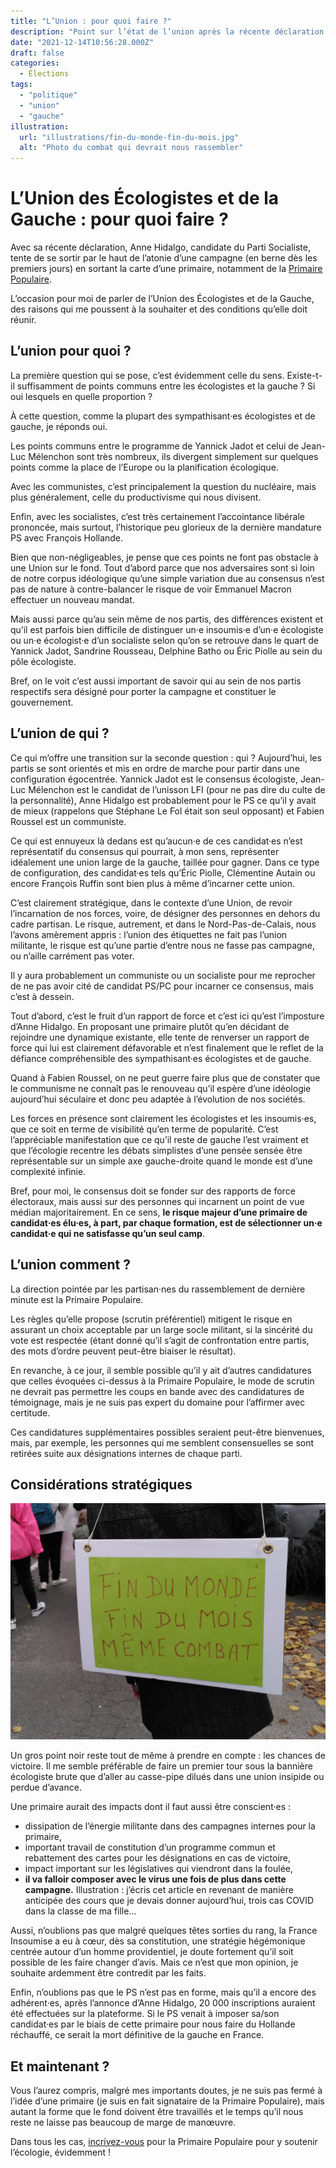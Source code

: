 ```yaml
---
title: "L’Union : pour quoi faire ?"
description: "Point sur l’état de l’union après la récente déclaration d’Anne Hidalgo, candidate du Parti Socialiste."
date: "2021-12-14T10:56:28.000Z"
draft: false
categories:
  - Élections
tags:
  - "politique"
  - "union"
  - "gauche"
illustration:
  url: "illustrations/fin-du-monde-fin-du-mois.jpg"
  alt: "Photo du combat qui devrait nous rassembler"
---
```


# L’Union des Écologistes et de la Gauche : pour quoi faire ?

Avec sa récente déclaration, Anne Hidalgo, candidate du Parti Socialiste, tente de se sortir par le haut de l’atonie d’une campagne (en berne dès les premiers jours) en sortant la carte d’une primaire, notamment de la [Primaire Populaire](https://primairepopulaire.fr).

L’occasion pour moi de parler de l’Union des Écologistes et de la Gauche, des raisons qui me poussent à la souhaiter et des conditions qu’elle doit réunir.

## L’union pour quoi ?

La première question qui se pose, c’est évidemment celle du sens. Existe-t-il suffisamment de points communs entre les écologistes et la gauche ? Si oui lesquels en quelle proportion ?

À cette question, comme la plupart des sympathisant·es écologistes et de gauche, je réponds oui.

Les points communs entre le programme de Yannick Jadot et celui de Jean-Luc Mélenchon sont très nombreux, ils divergent simplement sur quelques points comme la place de l’Europe ou la planification écologique.

Avec les communistes, c’est principalement la question du nucléaire, mais plus généralement, celle du productivisme qui nous divisent.

Enfin, avec les socialistes, c’est très certainement l’accointance libérale prononcée, mais surtout, l’historique peu glorieux de la dernière mandature PS avec François Hollande.

Bien que non-négligeables, je pense que ces points ne font pas obstacle à une Union sur le fond. Tout d’abord parce que nos adversaires sont si loin de notre corpus idéologique qu’une simple variation due au consensus n’est pas de nature à contre-balancer le risque de voir Emmanuel Macron effectuer un nouveau mandat.

Mais aussi parce qu’au sein même de nos partis, des différences existent et qu’il est parfois bien difficile de distinguer un·e insoumis·e d’un·e écologiste ou un·e écologist·e d’un socialiste selon qu’on se retrouve dans le quart de Yannick Jadot, Sandrine Rousseau, Delphine Batho ou Éric Piolle au sein du pôle écologiste.

Bref, on le voit c’est aussi important de savoir qui au sein de nos partis respectifs sera désigné pour porter la campagne et constituer le gouvernement.

## L’union de qui ?

Ce qui m’offre une transition sur la seconde question : qui ? Aujourd’hui, les partis se sont orientés et mis en ordre de marche pour partir dans une configuration égocentrée. Yannick Jadot est le consensus écologiste, Jean-Luc Mélenchon est le candidat de l’unisson LFI (pour ne pas dire du culte de la personnalité), Anne Hidalgo est probablement pour le PS ce qu’il y avait de mieux (rappelons que Stéphane Le Fol était son seul opposant) et Fabien Roussel est un communiste.

Ce qui est ennuyeux là dedans est qu’aucun·e de ces candidat·es n’est représentatif du consensus qui pourrait, à mon sens, représenter idéalement une union large de la gauche, taillée pour gagner. Dans ce type de configuration, des candidat·es tels qu’Éric Piolle, Clémentine Autain ou encore François Ruffin sont bien plus à même d’incarner cette union.

C’est clairement stratégique, dans le contexte d’une Union, de revoir l’incarnation de nos forces, voire, de désigner des personnes en dehors du cadre partisan. Le risque, autrement, et dans le Nord-Pas-de-Calais, nous l’avons amèrement appris : l’union des étiquettes ne fait pas l’union militante, le risque est qu’une partie d’entre nous ne fasse pas campagne, ou n’aille carrément pas voter.

Il y aura probablement un communiste ou un socialiste pour me reprocher de ne pas avoir cité de candidat PS/PC pour incarner ce consensus, mais c’est à dessein.

Tout d’abord, c’est le fruit d’un rapport de force et c’est ici qu’est l’imposture d’Anne Hidalgo. En proposant une primaire plutôt qu’en décidant de rejoindre une dynamique existante, elle tente de renverser un rapport de force qui lui est clairement défavorable et n’est finalement que le reflet de la défiance compréhensible des sympathisant·es écologistes et de gauche.

Quand à Fabien Roussel, on ne peut guerre faire plus que de constater que le communisme ne connaît pas le renouveau qu’il espère d’une idéologie aujourd’hui séculaire et donc peu adaptée à l’évolution de nos sociétés.

Les forces en présence sont clairement les écologistes et les insoumis·es, que ce soit en terme de visibilité qu’en terme de popularité. C’est l’appréciable manifestation que ce qu’il reste de gauche l’est vraiment et que l’écologie recentre les débats simplistes d’une pensée sensée être représentable sur un simple axe gauche-droite quand le monde est d’une complexité infinie.

Bref, pour moi, le consensus doit se fonder sur des rapports de force électoraux, mais aussi sur des personnes qui incarnent un point de vue médian majoritairement. En ce sens, **le risque majeur d’une primaire de candidat·es élu·es, à part, par chaque formation, est de sélectionner un·e candidat·e qui ne satisfasse qu’un seul camp**.

## L’union comment ?

La direction pointée par les partisan·nes du rassemblement de dernière minute est la Primaire Populaire.

Les règles qu’elle propose (scrutin préférentiel) mitigent le risque en assurant un choix acceptable par un large socle militant, si la sincérité du vote est respectée (étant donné qu’il s’agit de confrontation entre partis, des mots d’ordre peuvent peut-être biaiser le résultat).

En revanche, à ce jour, il semble possible qu’il y ait d’autres candidatures que celles évoquées ci-dessus à la Primaire Populaire, le mode de scrutin ne devrait pas permettre les coups en bande avec des candidatures de témoignage, mais je ne suis pas expert du domaine pour l’affirmer avec certitude.

Ces candidatures supplémentaires possibles seraient peut-être bienvenues, mais, par exemple, les personnes qui me semblent consensuelles se sont retirées suite aux désignations internes de chaque parti.

## Considérations stratégiques

![Photo du combat qui devrait nous rassembler](illustrations/fin-du-monde-fin-du-mois.jpg)

Un gros point noir reste tout de même à prendre en compte : les chances de victoire. Il me semble préférable de faire un premier tour sous la bannière écologiste brute que d’aller au casse-pipe dilués dans une union insipide ou perdue d’avance.

Une primaire aurait des impacts dont il faut aussi être conscient·es :

- dissipation de l’énergie militante dans des campagnes internes pour la primaire,
- important travail de constitution d’un programme commun et rebattement des cartes pour les désignations en cas de victoire,
- impact important sur les législatives qui viendront dans la foulée,
- **il va falloir composer avec le virus une fois de plus dans cette campagne.** Illustration : j’écris cet article en revenant de manière anticipée des cours que je devais donner aujourd’hui, trois cas COVID dans la classe de ma fille...

Aussi, n’oublions pas que malgré quelques têtes sorties du rang, la France Insoumise a eu à cœur, dès sa constitution, une stratégie hégémonique centrée autour d’un homme providentiel, je doute fortement qu’il soit possible de les faire changer d’avis. Mais ce n’est que mon opinion, je souhaite ardemment être contredit par les faits.

Enfin, n’oublions pas que le PS n’est pas en forme, mais qu’il a encore des adhérent·es, après l’annonce d’Anne Hidalgo, 20 000 inscriptions auraient été effectuées sur la plateforme. Si le PS venait à imposer sa/son candidat·es par le biais de cette primaire pour nous faire du Hollande réchauffé, ce serait la mort définitive de la gauche en France.

## Et maintenant ?

Vous l’aurez compris, malgré mes importants doutes, je ne suis pas fermé à l’idée d’une primaire (je suis en fait signataire de la Primaire Populaire), mais autant la forme que le fond doivent être travaillés et le temps qu’il nous reste ne laisse pas beaucoup de marge de manœuvre.

Dans tous les cas, [incrivez-vous](https://primairepopulaire.fr/) pour la Primaire Populaire pour y soutenir l’écologie, évidemment !
